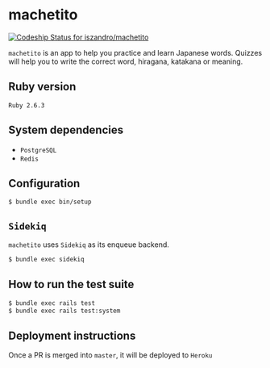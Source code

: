 # machetito

[![Codeship Status for iszandro/machetito](https://app.codeship.com/projects/d55f3fe0-9a1e-0137-e017-76660cd27cc4/status?branch=master)](https://app.codeship.com/projects/358149)

`machetito` is an app to help you practice and learn Japanese words. Quizzes will help you to write the correct word, hiragana, katakana or meaning.

## Ruby version

`Ruby 2.6.3`

## System dependencies

* `PostgreSQL`
* `Redis`

## Configuration

```bash
$ bundle exec bin/setup
```

## `Sidekiq`
`machetito` uses `Sidekiq` as its enqueue backend.

```bash
$ bundle exec sidekiq
```

## How to run the test suite

```bash
$ bundle exec rails test
$ bundle exec rails test:system
```

## Deployment instructions

Once a PR is merged into `master`, it will be deployed to `Heroku`
